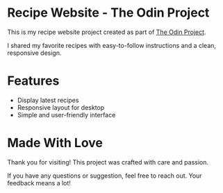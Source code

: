 # Recipe Website - The Odin Project
This is my recipe website project created as part of [The Odin Project](https://www.theodinproject.com).

I shared my favorite recipes with easy-to-follow instructions and a clean, responsive design.

# Features
- Display latest recipes
- Responsive layout for desktop
- Simple and user-friendly interface

# Made With Love
Thank you for visiting!
This project was crafted with care and passion.

If you have any questions or suggestion, feel free to reach out. Your feedback means a lot!
